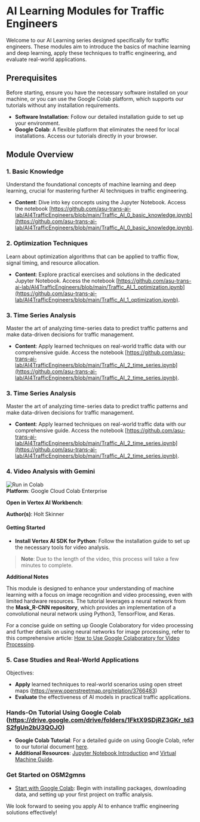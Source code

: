 # AI Learning Modules for Traffic Engineers

Welcome to our AI Learning series designed specifically for traffic engineers. These modules aim to introduce the basics of machine learning and deep learning, apply these techniques to traffic engineering, and evaluate real-world applications.

## Prerequisites

Before starting, ensure you have the necessary software installed on your machine, or you can use the Google Colab platform, which supports our tutorials without any installation requirements. 

- **Software Installation**: Follow our detailed installation guide to set up your environment.
- **Google Colab**: A flexible platform that eliminates the need for local installations. Access our tutorials directly in your browser.

## Module Overview

### 1. Basic Knowledge
Understand the foundational concepts of machine learning and deep learning, crucial for mastering further AI techniques in traffic engineering.

- **Content**: Dive into key concepts using the Jupyter Notebook. Access the notebook [https://github.com/asu-trans-ai-lab/AI4TrafficEngineers/blob/main/Traffic_AI_0_basic_knowledge.ipynb](https://github.com/asu-trans-ai-lab/AI4TrafficEngineers/blob/main/Traffic_AI_0_basic_knowledge.ipynb).

### 2. Optimization Techniques
Learn about optimization algorithms that can be applied to traffic flow, signal timing, and resource allocation.

- **Content**: Explore practical exercises and solutions in the dedicated Jupyter Notebook. Access the notebook [https://github.com/asu-trans-ai-lab/AI4TrafficEngineers/blob/main/Traffic_AI_1_optimization.ipynb](https://github.com/asu-trans-ai-lab/AI4TrafficEngineers/blob/main/Traffic_AI_1_optimization.ipynb).

### 3. Time Series Analysis
Master the art of analyzing time-series data to predict traffic patterns and make data-driven decisions for traffic management.

- **Content**: Apply learned techniques on real-world traffic data with our comprehensive guide. Access the notebook [https://github.com/asu-trans-ai-lab/AI4TrafficEngineers/blob/main/Traffic_AI_2_time_series.ipynb](https://github.com/asu-trans-ai-lab/AI4TrafficEngineers/blob/main/Traffic_AI_2_time_series.ipynb).

### 3. Time Series Analysis
Master the art of analyzing time-series data to predict traffic patterns and make data-driven decisions for traffic management.

- **Content**: Apply learned techniques on real-world traffic data with our comprehensive guide. Access the notebook [https://github.com/asu-trans-ai-lab/AI4TrafficEngineers/blob/main/Traffic_AI_2_time_series.ipynb](https://github.com/asu-trans-ai-lab/AI4TrafficEngineers/blob/main/Traffic_AI_2_time_series.ipynb).

### 4. Video Analysis with Gemini

![Run in Colab](https://github.com/GoogleCloudPlatform/generative-ai/blob/main/gemini/use-cases/video-analysis/video_analysis.ipynb)  
**Platform**: Google Cloud Colab Enterprise

**Open in Vertex AI Workbench**: 

**Author(s)**: Holt Skinner

#### Getting Started

- **Install Vertex AI SDK for Python**: Follow the installation guide to set up the necessary tools for video analysis.

> **Note**: Due to the length of the video, this process will take a few minutes to complete.

**Additional Notes**

This module is designed to enhance your understanding of machine learning with a focus on image recognition and video processing, even with limited hardware resources. The tutorial leverages a neural network from the **Mask_R-CNN repository**, which provides an implementation of a convolutional neural network using Python3, TensorFlow, and Keras.

For a concise guide on setting up Google Colaboratory for video processing and further details on using neural networks for image processing, refer to this comprehensive article:
[How to Use Google Colaboratory for Video Processing](https://www.geeksforgeeks.org/how-to-use-google-colaboratory-for-video-processing/).


### 5. Case Studies and Real-World Applications


Objectives:
- **Apply** learned techniques to real-world scenarios using open street maps (https://www.openstreetmap.org/relation/3766483)
- **Evaluate** the effectiveness of AI models in practical traffic applications.



### Hands-On Tutorial Using Google Colab (https://drive.google.com/drive/folders/1FktX9SDjRZ3GKr_td3S2fgUn2bU3QOJO)

- **Google Colab Tutorial**: For a detailed guide on using Google Colab, refer to our tutorial document [here](https://www.tutorialspoint.com/google_colab/what_is_google_colab.htm).
- **Additional Resources**: [Jupyter Notebook Introduction](https://realpython.com/jupyter-notebook-introduction/) and [Virtual Machine Guide](https://www.vmware.com/topics/glossary/content/virtual-machine.html).

### Get Started on OSM2gmns

- [Start with Google Colab](https://github.com/asu-trans-ai-lab/OSM2GMNS/blob/master/osm2gmns_quickstart.ipynb): Begin with installing packages, downloading data, and setting up your first project on traffic analysis.

We look forward to seeing you apply AI to enhance traffic engineering solutions effectively!


